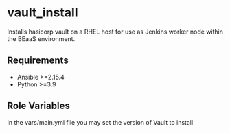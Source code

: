vault_install
=========

Installs hasicorp vault on a RHEL host for use as Jenkins worker node within the BEaaS environment.

Requirements
------------

- Ansible >=2.15.4
- Python >=3.9

Role Variables
--------------
In the vars/main.yml file you may set the version of Vault to install

